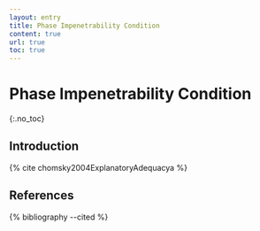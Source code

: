 ```yaml
---
layout: entry
title: Phase Impenetrability Condition
content: true
url: true
toc: true
---
```


# Phase Impenetrability Condition
{:.no_toc}

## Introduction

{% cite chomsky2004ExplanatoryAdequacya %}

## References

{% bibliography --cited %}